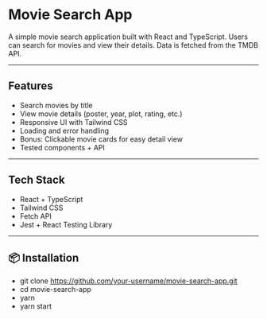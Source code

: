 # Movie Search App

A simple movie search application built with React and TypeScript. Users can search for movies and view their details. Data is fetched from the TMDB API.

---

## Features

- Search movies by title
- View movie details (poster, year, plot, rating, etc.)
- Responsive UI with Tailwind CSS
- Loading and error handling
- Bonus: Clickable movie cards for easy detail view
- Tested components + API

---

## Tech Stack

- React + TypeScript
- Tailwind CSS
- Fetch API
- Jest + React Testing Library

---

## 📦 Installation

- git clone https://github.com/your-username/movie-search-app.git
- cd movie-search-app
- yarn
- yarn start

